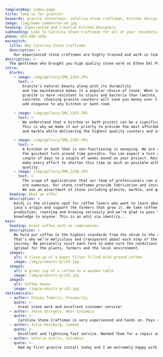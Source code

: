 ```yaml
---
templateKey: index-page
title: Take us for granite!
keywords: granite coutertops, carolina stone craftsman, kitchen design, chapin granite countertops, columbia granite countertops, lexington granite countertops, newberry granite countertops
image: /img/home-jumbotron-sm.jpg
heading: Experienced and Creative Kitchen Designers
subheading: Look to Carolina Stone Craftsman for all of your residential and commercial countertop needs.
phone: 803-408-3456
mainpitch:
  title: Why Carolina Stone Craftsman
  description: >
    Our experienced stone craftsmen are highly trained and work in teams to guide you through the process from design, fabrication, and installation.  Whether it be for new construction or a remodel we provide the latest techniques and professional staff to make your project as stress-free as possible.
description: >-
  The gentleman who brought you high quality stone work at Ethen Del Priore Stonecraftsman LLC, has purchased the business formerly known as Rock Ye Tops and reopened as Carolina Stone Craftsman. Ethen Del Priore Stonecraftsman and Rock Ye Tops have serviced the greater Columbia area and the state of South Carolina for over 20 years. Although the name has changed, the core values and quality workmanship remain.  At Carolina Stone Craftsman our team of dedicated professionals strive to provide high quality work with the personal attention that you expect from a family owned and operated business.
intro:
  blurbs:
    - image: /img/gallery/IMG_2243.JPG
      text: >
        Granite's natural beauty along with its durability
        and low maintenance makes it a popular choice of stone. When sealed, 
        granite is more resistant to stains and bacteria than laminte, tile, or
        concrete. Choosing granite counters will save you money over time and
        add elegance to any kitchen or bath room.
        
    - image: /img/gallery/IMG_2253.JPG
      text: >
        We understand that a kitchen or bath project can be a significant investment.
        This is why we make it our priorty to provide the most affordable granite, quartz,
        and marble while delivering the highest quality counters and service you expect.
        
    - image: /img/gallery/IMG_2307.JPG
      text: >
        A kitchen or bath that is non-functioning is annoying. We are committed to 
        the quickest turn around time possible. You can expect a turn around of a
        couple of days to a couple of weeks based on your project. Rest assured we
        make every effort to shorten this time as much as possible without sacrificing
        quality.
    - image: /img/gallery/IMG_2258.JPG
      text: >
        The scope of applications that our team of professionals can offer consultation
        are numerous. Our stone craftsmen provide fabrication and installation of countertops, vanities, tub surrounds, showers, fireplaces, sinks, and wall cladding.
        We use an assortment of stone including granite, marble, and quartz.
  heading: What we offer
  description: >
    Kaldi is the ultimate spot for coffee lovers who want to learn about their
    java’s origin and support the farmers that grew it. We take coffee
    production, roasting and brewing seriously and we’re glad to pass that
    knowledge to anyone. This is an edit via identity...
main:
  heading: Great coffee with no compromises
  description: >
    We hold our coffee to the highest standards from the shrub to the cup.
    That’s why we’re meticulous and transparent about each step of the coffee’s
    journey. We personally visit each farm to make sure the conditions are
    optimal for the plants, farmers and the local environment.
  image1:
    alt: A close-up of a paper filter filled with ground coffee
    image: /img/products-grid3.jpg
  image2:
    alt: A green cup of a coffee on a wooden table
    image: /img/products-grid2.jpg
  image3:
    alt: Coffee beans
    image: /img/products-grid1.jpg
testimonials:
  - author: Stacey Templin, Prosperity
    quote: >-
      Great stone work and excellent customer service!
  - author: Jesse Sturgess, West Columbia 
    quote: >-
      Carolina Stone Craftsman is very experienced and hands on. Pays close attention to details and customer service is excellent.
  - author: Julie Reinburg, Camden
    quote: >-
      Excellent and lightning fast service. Needed them for a repair and was impressed. Would love to hire for some other projects down the road.
  - author: Valerie Aiello, Columbia
    quote: >-
      Had my first granite install today and I am extremely happy with the product, service and price! Highly recommend!!!
---
```

